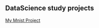 ## DataScience study projects

[My Mnist Project](https://ockergui.github.io/DataScience/Mnist/mnist.html)

